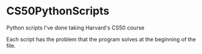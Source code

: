 # CS50PythonScripts
Python scripts I've done taking Harvard's CS50 course

Each script has the problem that the program solves at the beginning of the file.
